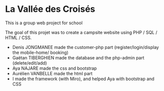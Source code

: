# La Vallée des Croisés

This is a group web project for school 

The goal of this projet was to create a campsite website using PHP / SQL / HTML / CSS.

- Denis JONGMANEE made the customer-php part (register/login/display the mobile-home/ booking)
- Gaëtan TIBERGHIEN made the database and the php-admin part (delete/edit/add)
- Aya NAJARE made the css and bootstrap
- Aurélien VANBELLE made the html part
- I made the framework (with Miro), and helped Aya with bootstrap and CSS  
